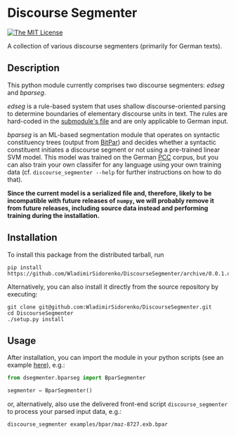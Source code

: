 # Discourse Segmenter

[![The MIT License](https://img.shields.io/dub/l/vibe-d.svg)](http://opensource.org/licenses/MIT)

A collection of various discourse segmenters (primarily for German texts).

## Description

This python module currently comprises two discourse segmenters: *edseg* and *bparseg*.

*edseg* is a rule-based system that uses shallow discourse-oriented parsing to determine boundaries of elementary discourse units in text.  The rules are hard-coded in the [submodule's file](dsegmenter/edseg/clause_segmentation.py) and are only applicable to German input.

*bparseg* is an ML-based segmentation module that operates on syntactic constituency trees (output from [BitPar](http://www.cis.uni-muenchen.de/~schmid/tools/BitPar/)) and decides whether a syntactic constituent initiates a discourse segment or not using a pre-trained linear SVM model.  This model was trained on the German [PCC](http://www.lrec-conf.org/proceedings/lrec2014/pdf/579_Paper.pdf) corpus, but you can also train your own classifer for any language using your own training data (cf. `discourse_segmenter --help` for further instructions on how to do that).

**Since the current model is a serialized file and, therefore, likely to be incompatible with future releases of `numpy`, we will probably remove it from future releases, including source data instead and performing training during the installation.**

## Installation

To install this package from the distributed tarball, run
```shell
pip install  https://github.com/WladimirSidorenko/DiscourseSegmenter/archive/0.0.1.dev1.tar.gz
```

Alternatively, you can also install it directly from the source repository by executing:
```shell
git clone git@github.com:WladimirSidorenko/DiscourseSegmenter.git
cd DiscourseSegmenter
./setup.py install
```

## Usage

After installation, you can import the module in your python scripts (see an example [here](scripts/discourse_segmenter)), e.g.:

```python
from dsegmenter.bparseg import BparSegmenter

segmenter = BparSegmenter()
```

or, alternatively, also use the delivered front-end script `discourse_segmenter` to process your parsed input data, e.g.:

```shell
discourse_segmenter examples/bpar/maz-8727.exb.bpar
```
